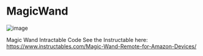 # MagicWand
![image](https://user-images.githubusercontent.com/107002138/193460522-2350c84d-5247-4619-bf86-81614accf8c3.png)

Magic Wand Intractable Code
See the Instructable here:<br>
https://www.instructables.com/Magic-Wand-Remote-for-Amazon-Devices/
